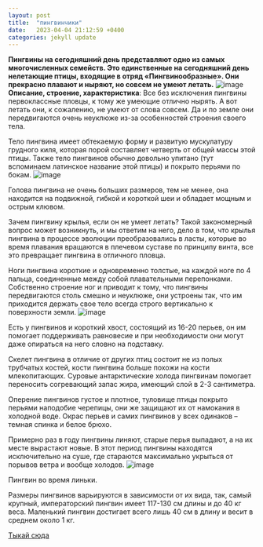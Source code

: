 ```yaml
---
layout: post
title:  "пингвинчики"
date:   2023-04-04 21:12:59 +0400
categories: jekyll update
---
```

**Пингвины на сегодняшний день представляют одно из самых многочисленных семейств. Это единственные на сегодняшний день нелетающие птицы, входящие в отряд «Пингвинообразные». Они прекрасно плавают и ныряют, но совсем не умеют летать.**
![image](https://masyamba.ru/%D0%BF%D0%B8%D0%BD%D0%B3%D0%B2%D0%B8%D0%BD%D1%8B-%D1%84%D0%BE%D1%82%D0%BE-%D0%BA%D0%B0%D1%80%D1%82%D0%B8%D0%BD%D0%BA%D0%B8/15-%D0%BF%D0%B8%D0%BD%D0%B3%D0%B2%D0%B8%D0%BD-%D0%BA%D0%B0%D1%80%D1%82%D0%B8%D0%BD%D0%BA%D0%B0.jpg)
**Описание, строение, характеристика**:
Все без исключения пингвины первоклассные пловцы, к тому же умеющие отлично нырять. А вот летать они, к сожалению, не умеют от слова совсем. Да и по земле они передвигаются очень неуклюже из-за особенностей строения своего тела.

Тело пингвина имеет обтекаемую форму и развитую мускулатуру грудного киля, которая порой составляет четверть от общей массы этой птицы. Также тело пингвинов обычно довольно упитано (тут вспоминаем латинское название этой птицы) и покрыто перьями по бокам.
![image](https://www.poznavayka.org/wp-content/uploads/2018/01/pingvinyi-2.jpg)

Голова пингвина не очень больших размеров, тем не менее, она находится на подвижной, гибкой и короткой шеи и обладает мощным и острым клювом.

Зачем пингвину крылья, если он не умеет летать? Такой закономерный вопрос может возникнуть, и мы ответим на него, дело в том, что крылья пингвина в процессе эволюции преобразовались в ласты, которые во время плавания вращаются в плечевом суставе по принципу винта, все это превращает пингвина в отличного пловца.

Ноги пингвина короткие и одновременно толстые, на каждой ноге по 4 пальца, соединенные между собой плавательными перепонками. Собственно строение ног и приводит к тому, что пингвины передвигаются столь смешно и неуклюже, они устроены так, что им приходится держать свое тело всегда строго вертикально к поверхности земли.
![image](https://www.poznavayka.org/wp-content/uploads/2018/01/pingvinyi-4.jpg)

Есть у пингвинов и короткий хвост, состоящий из 16-20 перьев, он им помогает поддерживать равновесие и при необходимости они могут даже опираться на него словно на подставку.

Скелет пингвина в отличие от других птиц состоит не из полых трубчатых костей, кости пингвина больше похожи на кости млекопитающих. Суровые антарктические холода пингвинам помогает переносить согревающий запас жира, имеющий слой в 2-3 сантиметра.

Оперение пингвинов густое и плотное, туловище птицы покрыто перьями наподобие черепицы, они же защищают их от намокания в холодной воде. Окрас перьев и самих пингвинов у всех одинаков – темная спинка и белое брюхо.

Примерно раз в году пингвины линяют, старые перья выпадают, а на их месте вырастают новые. В этот период пингвины находятся исключительно на суше, где стараются максимально укрыться от порывов ветра и вообще холодов.
![image](https://www.poznavayka.org/wp-content/uploads/2018/01/Pingvin-vo-vremya-linki.jpg)

Пингвин во время линьки.

Размеры пингвинов варьируются в зависимости от их вида, так, самый крупный, императорский пингвин имеет 117-130 см длины и до 40 кг веса. Маленький пингвин достигает всего лишь 40 см в длину и весит в среднем около 1 кг.

[Тыкай сюда][rickroll]

[rickroll]: https://www.youtube.com/embed/YZnXMWZFprs
[jekyll-docs]: https://jekyllrb.com/docs/home
[jekyll-gh]:   https://github.com/jekyll/jekyll
[jekyll-talk]: https://talk.jekyllrb.com/
